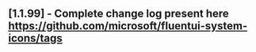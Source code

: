 ## [1.1.99] - Complete change log present here https://github.com/microsoft/fluentui-system-icons/tags